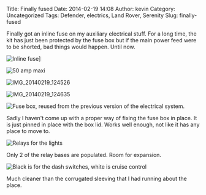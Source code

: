 Title: Finally fused
Date: 2014-02-19 14:08
Author: kevin
Category: Uncategorized
Tags: Defender, electrics, Land Rover, Serenity
Slug: finally-fused

Finally got an inline fuse on my auxiliary electrical stuff. For a long
time, the kit has just been protected by the fuse box but if the main
power feed were to be shorted, bad things would happen. Until now.

![Inline fuse](/images/2014/02/IMG_20140219_124444-300x225.jpg)]

![50 amp maxi](/images/2014/02/IMG_20140219_124505-300x225.jpg)

![IMG\_20140219\_124526](/images/2014/02/IMG_20140219_124526-300x225.jpg)

![IMG\_20140219\_124635](/images/2014/02/IMG_20140219_124635-300x225.jpg)

![Fuse box, reused from the previous version of the electrical
system.](/images/2014/02/IMG_20140219_124644-300x225.jpg)

Sadly I haven't come up with a proper way of fixing the fuse box in
place. It is just pinned in place with the box lid. Works well enough,
not like it has any place to move to.

![Relays for the lights](/images/2014/02/IMG_20140219_124652-300x225.jpg)

Only 2 of the relay bases are populated. Room for expansion.

![Black is for the dash switches, white is cruise control](/images/2014/02/IMG_20140219_124801-225x300.jpg)

Much cleaner than the corrugated sleeving that I had running about the
place.
